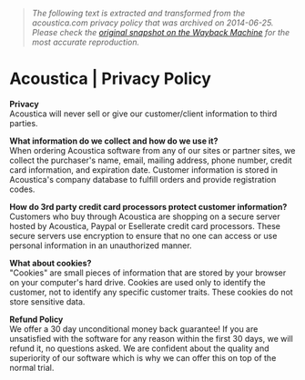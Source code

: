 > *The following text is extracted and transformed from the acoustica.com privacy policy that was archived on 2014-06-25. Please check the [original snapshot on the Wayback Machine](https://web.archive.org/web/20140625111459id_/http%3A//www.acoustica.com/company/privacy.htm) for the most accurate reproduction.*

# Acoustica | Privacy Policy

**Privacy**  
Acoustica will never sell or give our customer/client information to third parties.

**What information do we collect and how do we use it?**  
When ordering Acoustica software from any of our sites or partner sites, we collect the purchaser's name, email, mailing address, phone number, credit card information, and expiration date. Customer information is stored in Acoustica's company database to fulfill orders and provide registration codes.

**How do 3rd party credit card processors protect customer information?**  
Customers who buy through Acoustica are shopping on a secure server hosted by Acoustica, Paypal or Esellerate credit card processors. These secure servers use encryption to ensure that no one can access or use personal information in an unauthorized manner.

**What about cookies?**  
"Cookies" are small pieces of information that are stored by your browser on your computer's hard drive. Cookies are used only to identify the customer, not to identify any specific customer traits. These cookies do not store sensitive data.

**Refund Policy**  
We offer a 30 day unconditional money back guarantee! If you are unsatisfied with the software for any reason within the first 30 days, we will refund it, no questions asked. We are confident about the quality and superiority of our software which is why we can offer this on top of the normal trial.
